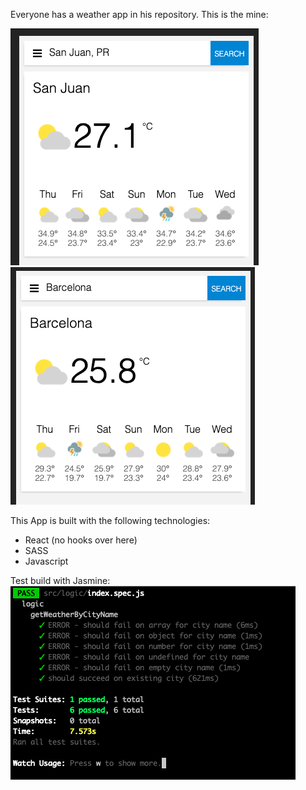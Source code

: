 
Everyone has a weather app in his repository. This is the mine:

![Barcelona Weather](./doc/barcelona-weather.png)
![San Juan Weather](./doc/san-juan-weather.png)

This App is built with the following technologies:
- React (no hooks over here)
- SASS
- Javascript

Test build with Jasmine:
![Jasmine Tests](./doc/test-jasmine.png)